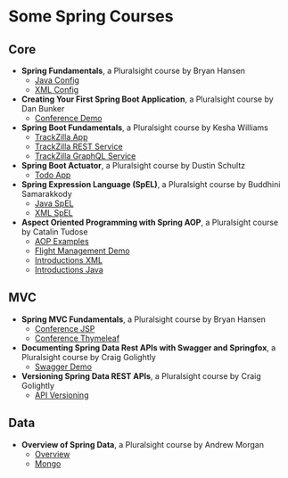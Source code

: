 # Some Spring Courses

## Core

- **Spring Fundamentals**, a Pluralsight course by Bryan Hansen
  - [Java Config](conference-java/README.md)
  - [XML Config](conference-xml/README.md)
- **Creating Your First Spring Boot Application**, a Pluralsight course by Dan Bunker
  - [Conference Demo](conference-demo/README.md)
- **Spring Boot Fundamentals**, a Pluralsight course by Kesha Williams
  - [TrackZilla App](track-zilla/README.md)
  - [TrackZilla REST Service](track-zilla-REST/README.md)
  - [TrackZilla GraphQL Service](track-zilla-GraphQL/README.md)
- **Spring Boot Actuator**, a Pluralsight course by Dustin Schultz
  - [Todo App](todo-app/README.md)
- **Spring Expression Language (SpEL)**, a Pluralsight course by Buddhini Samarakkody
  - [Java SpEL](spel-demo/README.md)
  - [XML SpEL](spel-demo-xml/README.md)
- **Aspect Oriented Programming with Spring AOP**, a Pluralsight course by Catalin Tudose
  - [AOP Examples](aop-examples/README.md)
  - [Flight Management Demo](flightsmanagement/README.md)
  - [Introductions XML](flightsmanagement-xml/README.md)
  - [Introductions Java](flightsmanagement-java/README.md)

## MVC

- **Spring MVC Fundamentals**, a Pluralsight course by Bryan Hansen
  - [Conference JSP](conference-app/README.md)
  - [Conference Thymeleaf](conference-app-thymeleaf/README.md)
- **Documenting Spring Data Rest APIs with Swagger and Springfox**, a Pluralsight course by Craig Golightly
  - [Swagger Demo](swagger-demo/README.md)
- **Versioning Spring Data REST APIs**, a Pluralsight course by Craig Golightly
  - [API Versioning](swagger-demo/Versioning.md)

## Data

- **Overview of Spring Data**, a Pluralsight course by Andrew Morgan
  - [Overview](spring-data-overview/README.md)
  - [Mongo](spring-data-overview-mongo/README.md)